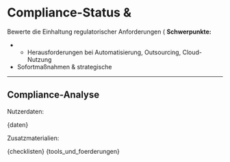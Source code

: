 <!-- compliance.md -->
# Compliance-Status & 
Bewerte die Einhaltung regulatorischer Anforderungen (
**Schwerpunkte:**
- - Herausforderungen bei Automatisierung, Outsourcing, Cloud-Nutzung
- Sofortmaßnahmen & strategische 
---

## Compliance-Analyse

Nutzerdaten:

{daten}

Zusatzmaterialien:

{checklisten}
{tools_und_foerderungen}